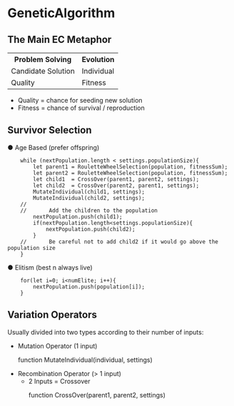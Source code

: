 # GeneticAlgorithm

## The Main EC Metaphor
<table>
  <tr>
    <th>Problem Solving</th>
    <th>Evolution</th>
  </tr>
  <tr>
    <td>Candidate Solution</td>
    <td>Individual</td>
  </tr>
  <tr>
    <td>Quality</td>
    <td>Fitness</td>
  </tr>
</table>
<ul>
<li> Quality = chance for seeding new solution </li>
<li> Fitness = chance of survival / reproduction </li>
</ul>

## Survivor Selection

● Age Based (prefer offspring) 

~~~
    while (nextPopulation.length < settings.populationSize){
        let parent1 = RouletteWheelSelection(population, fitnessSum);
        let parent2 = RouletteWheelSelection(population, fitnessSum);
        let child1  = CrossOver(parent1, parent2, settings);
        let child2  = CrossOver(parent2, parent1, settings);
        MutateIndividual(child1, settings);
        MutateIndividual(child2, settings);
    //
    //       Add the children to the population
        nextPopulation.push(child1);
        if(nextPopulation.length<settings.populationSize){
            nextPopulation.push(child2);
        }
    //       Be careful not to add child2 if it would go above the population size
    }
~~~
● Elitism (best n always live)
~~~
    for(let i=0; i<numElite; i++){
        nextPopulation.push(population[i]);
    }
~~~

## Variation Operators
Usually divided into two types according to their
number of inputs:
<ul>
<li> Mutation Operator (1 input) </li>

  function MutateIndividual(individual, settings)

<li> Recombination Operator (> 1 input) 
<ul><li> 2 Inputs = Crossover 

  function CrossOver(parent1, parent2, settings) </li> </ul> </li>

</ul>
